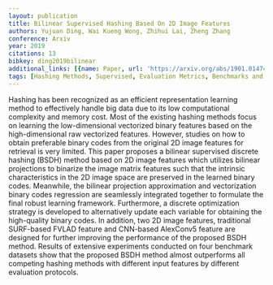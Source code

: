 ```yaml
---
layout: publication
title: Bilinear Supervised Hashing Based On 2D Image Features
authors: Yujuan Ding, Wai Kueng Wong, Zhihui Lai, Zheng Zhang
conference: Arxiv
year: 2019
citations: 13
bibkey: ding2019bilinear
additional_links: [{name: Paper, url: 'https://arxiv.org/abs/1901.01474'}]
tags: [Hashing Methods, Supervised, Evaluation Metrics, Benchmarks and Datasets]
---
```

Hashing has been recognized as an efficient representation learning method to
effectively handle big data due to its low computational complexity and memory
cost. Most of the existing hashing methods focus on learning the
low-dimensional vectorized binary features based on the high-dimensional raw
vectorized features. However, studies on how to obtain preferable binary codes
from the original 2D image features for retrieval is very limited. This paper
proposes a bilinear supervised discrete hashing (BSDH) method based on 2D image
features which utilizes bilinear projections to binarize the image matrix
features such that the intrinsic characteristics in the 2D image space are
preserved in the learned binary codes. Meanwhile, the bilinear projection
approximation and vectorization binary codes regression are seamlessly
integrated together to formulate the final robust learning framework.
Furthermore, a discrete optimization strategy is developed to alternatively
update each variable for obtaining the high-quality binary codes. In addition,
two 2D image features, traditional SURF-based FVLAD feature and CNN-based
AlexConv5 feature are designed for further improving the performance of the
proposed BSDH method. Results of extensive experiments conducted on four
benchmark datasets show that the proposed BSDH method almost outperforms all
competing hashing methods with different input features by different evaluation
protocols.